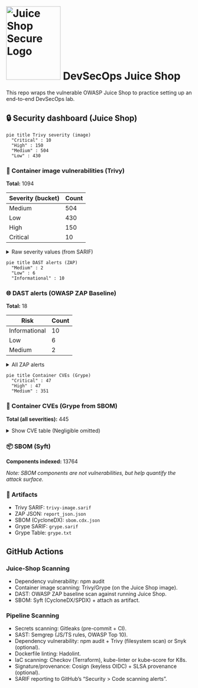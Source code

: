# <img src="https://github.com/user-attachments/assets/b75407cd-dd7f-4dbb-8e42-41d194d62997" alt="Juice Shop Secure Logo" width="147" height="198" /> DevSecOps Juice Shop

This repo wraps the vulnerable OWASP Juice Shop to practice setting up an end-to-end DevSecOps lab.

<!-- security-dashboard:start -->

## 🔒 Security dashboard (Juice Shop)

```mermaid
pie title Trivy severity (image)
  "Critical" : 10
  "High" : 150
  "Medium" : 504
  "Low" : 430
```

### 🐳 Container image vulnerabilities (Trivy)
**Total:** 1094

| Severity (bucket) | Count |
|---|---|
| Medium | 504 |
| Low | 430 |
| High | 150 |
| Critical | 10 |

<details><summary>Raw severity values (from SARIF)</summary>


| Severity (raw) | Count |
|---|---|
| 5.5 | 460 |
| 2.0 | 426 |
| 8.0 | 81 |
| 7.8 | 43 |
| 4.7 | 13 |
| 6.5 | 9 |
| 7.5 | 9 |
| 5.3 | 6 |
| 7.1 | 5 |
| 9.8 | 4 |
| 4.1 | 3 |
| 7.0 | 3 |
| 7.3 | 3 |
| 8.1 | 3 |
| 9.1 | 3 |
| 9.5 | 3 |
| 3.3 | 2 |
| 4.4 | 2 |
| 4.6 | 2 |
| 5.0 | 2 |
| 6.4 | 2 |
| 6.7 | 2 |
| 0.0 | 1 |
| 1.9 | 1 |
| 4.8 | 1 |
| 6.1 | 1 |
| 6.3 | 1 |
| 7.2 | 1 |
| 7.4 | 1 |
| 7.7 | 1 |


</details>

```mermaid
pie title DAST alerts (ZAP)
  "Medium" : 2
  "Low" : 6
  "Informational" : 10
```

### 🌐 DAST alerts (OWASP ZAP Baseline)
**Total:** 18

| Risk | Count |
|---|---|
| Informational | 10 |
| Low | 6 |
| Medium | 2 |

<details><summary>All ZAP alerts</summary>


- **Content Security Policy (CSP) Header Not Set** — _Medium_ (examples: 11) — e.g. `http://localhost:3000`
- **Cross-Domain Misconfiguration** — _Medium_ (examples: 11) — e.g. `http://localhost:3000`
- **Cross-Domain JavaScript Source File Inclusion** — _Low_ (examples: 10) — e.g. `http://localhost:3000`
- **Dangerous JS Functions** — _Low_ (examples: 2) — e.g. `http://localhost:3000/main.js`
- **Deprecated Feature Policy Header Set** — _Low_ (examples: 11) — e.g. `http://localhost:3000`
- **Full Path Disclosure** — _Low_ (examples: 6) — e.g. `http://localhost:3000/ftp/coupons_2013.md.bak`
- **Insufficient Site Isolation Against Spectre Vulnerability** — _Low_ (examples: 12) — e.g. `http://localhost:3000`
- **Timestamp Disclosure - Unix** — _Low_ (examples: 16) — e.g. `http://localhost:3000`
- **Base64 Disclosure** — _Informational_ (examples: 5) — e.g. `http://localhost:3000/ftp`
- **Information Disclosure - Suspicious Comments** — _Informational_ (examples: 2) — e.g. `http://localhost:3000/main.js`
- **Modern Web Application** — _Informational_ (examples: 11) — e.g. `http://localhost:3000`
- **Non-Storable Content** — _Informational_ (examples: 1) — e.g. `http://localhost:3000/ftp/encrypt.pyc`
- **Sec-Fetch-Dest Header is Missing** — _Informational_ (examples: 3) — e.g. `http://localhost:3000`
- **Sec-Fetch-Mode Header is Missing** — _Informational_ (examples: 3) — e.g. `http://localhost:3000`
- **Sec-Fetch-Site Header is Missing** — _Informational_ (examples: 3) — e.g. `http://localhost:3000`
- **Sec-Fetch-User Header is Missing** — _Informational_ (examples: 3) — e.g. `http://localhost:3000`
- **Storable and Cacheable Content** — _Informational_ (examples: 2) — e.g. `http://localhost:3000/ftp`
- **Storable but Non-Cacheable Content** — _Informational_ (examples: 9) — e.g. `http://localhost:3000`


</details>

```mermaid
pie title Container CVEs (Grype)
  "Critical" : 47
  "High" : 47
  "Medium" : 351
```

### 🧰 Container CVEs (Grype from SBOM)
**Total (all severities):** 445

<details><summary>Show CVE table (Negligible omitted)</summary>


| Vulnerability | Package | Version | Severity | Fix | Location |
|---|---|---|---|---|---|
| `CVE-2023-2953-libldap-2.5-0` | `-` | `-` | Critical | `-` | `//usr/share/doc/libldap-2.5-0/copyright` |
| `CVE-2025-46835-git` | `-` | `-` | Critical | `-` | `//usr/share/doc/git/copyright` |
| `CVE-2025-46835-git-man` | `-` | `-` | Critical | `-` | `//usr/share/doc/git-man/copyright` |
| `CVE-2025-48384-git` | `-` | `-` | Critical | `-` | `//usr/share/doc/git/copyright` |
| `CVE-2025-48384-git-man` | `-` | `-` | Critical | `-` | `//usr/share/doc/git-man/copyright` |
| `CVE-2025-48385-git` | `-` | `-` | Critical | `-` | `//usr/share/doc/git/copyright` |
| `CVE-2025-48385-git-man` | `-` | `-` | Critical | `-` | `//usr/share/doc/git-man/copyright` |
| `CVE-2025-59375-libexpat1` | `-` | `-` | Critical | `-` | `//usr/share/doc/libexpat1/copyright` |
| `CVE-2025-6020-libpam-modules` | `-` | `-` | Critical | `-` | `//usr/share/doc/libpam-modules/copyright` |
| `CVE-2025-6020-libpam-modules-bin` | `-` | `-` | Critical | `-` | `//usr/share/doc/libpam-modules-bin/copyright` |
| `CVE-2025-6020-libpam-runtime` | `-` | `-` | Critical | `-` | `//usr/share/doc/libpam-runtime/copyright` |
| `CVE-2025-6020-libpam0g` | `-` | `-` | Critical | `-` | `//usr/share/doc/libpam0g/copyright` |
| `CVE-2025-6297-dpkg` | `-` | `-` | Critical | `-` | `//usr/share/doc/dpkg/copyright` |
| `CVE-2025-7458-libsqlite3-0` | `-` | `-` | Critical | `-` | `//usr/share/doc/libsqlite3-0/copyright` |
| `CVE-2025-8194-libpython3.11-minimal` | `-` | `-` | Critical | `-` | `//usr/share/doc/libpython3.11-minimal/copyright` |
| `CVE-2025-8194-libpython3.11-stdlib` | `-` | `-` | Critical | `-` | `//usr/share/doc/libpython3.11-minimal/copyright` |
| `CVE-2025-8194-python3.11` | `-` | `-` | Critical | `-` | `//usr/share/doc/python3.11/copyright` |
| `CVE-2025-8194-python3.11-minimal` | `-` | `-` | Critical | `-` | `//usr/share/doc/python3.11-minimal/copyright` |
| `CVE-2025-9086-libcurl3-gnutls` | `-` | `-` | Critical | `-` | `//usr/share/doc/libcurl3-gnutls/copyright` |
| `GHSA-2p57-rm9w-gvfp-ip` | `-` | `-` | Critical | `-` | `//app/node_modules/ip/package.json` |
| `GHSA-35jh-r3h4-6jhm-lodash` | `-` | `-` | Critical | `-` | `//app/node_modules/sanitize-html/node_modules/lodash/package.json` |
| `GHSA-3h5v-q93c-6h6q-ws` | `-` | `-` | Critical | `-` | `//app/frontend/node_modules/engine.io-client/node_modules/ws/package.json` |
| `GHSA-3h5v-q93c-6h6q-ws` | `-` | `-` | Critical | `-` | `//app/node_modules/engine.io/node_modules/ws/package.json` |
| `GHSA-446m-mv8f-q348-moment` | `-` | `-` | Critical | `-` | `//app/node_modules/express-jwt/node_modules/moment/package.json` |
| `GHSA-44fp-w29j-9vj5-multer` | `-` | `-` | Critical | `-` | `//app/node_modules/multer/package.json` |
| `GHSA-4pg4-qvpc-4q3h-multer` | `-` | `-` | Critical | `-` | `//app/node_modules/multer/package.json` |
| `GHSA-4xc9-xhrj-v574-lodash` | `-` | `-` | Critical | `-` | `//app/node_modules/sanitize-html/node_modules/lodash/package.json` |
| `GHSA-5mrr-rgp6-x4gr-marsdb` | `-` | `-` | Critical | `-` | `//app/node_modules/marsdb/package.json` |
| `GHSA-6g6m-m6h5-w9gf-express-jwt` | `-` | `-` | Critical | `-` | `//app/node_modules/express-jwt/package.json` |
| `GHSA-78wr-2p64-hpwj-commons-io` | `-` | `-` | Critical | `-` | `//app/frontend/node_modules/font-mfizz/blaze.jar` |
| `GHSA-8cf7-32gw-wr33-jsonwebtoken` | `-` | `-` | Critical | `-` | `//app/node_modules/express-jwt/node_modules/jsonwebtoken/package.json` |
| `GHSA-8cf7-32gw-wr33-jsonwebtoken` | `-` | `-` | Critical | `-` | `//app/node_modules/jsonwebtoken/package.json` |
| `GHSA-8hfj-j24r-96c4-moment` | `-` | `-` | Critical | `-` | `//app/node_modules/express-jwt/node_modules/moment/package.json` |
| `GHSA-c7hr-j4mj-j2w6-jsonwebtoken` | `-` | `-` | Critical | `-` | `//app/node_modules/express-jwt/node_modules/jsonwebtoken/package.json` |
| `GHSA-c7hr-j4mj-j2w6-jsonwebtoken` | `-` | `-` | Critical | `-` | `//app/node_modules/jsonwebtoken/package.json` |
| `GHSA-cchq-frgv-rjh5-vm2` | `-` | `-` | Critical | `-` | `//app/node_modules/vm2/package.json` |
| `GHSA-cgfm-xwp7-2cvr-sanitize-html` | `-` | `-` | Critical | `-` | `//app/node_modules/sanitize-html/package.json` |
| `GHSA-fjgf-rc76-4x9p-multer` | `-` | `-` | Critical | `-` | `//app/node_modules/multer/package.json` |
| `GHSA-g5hg-p3ph-g8qg-multer` | `-` | `-` | Critical | `-` | `//app/node_modules/multer/package.json` |
| `GHSA-g644-9gfx-q4q4-vm2` | `-` | `-` | Critical | `-` | `//app/node_modules/vm2/package.json` |
| `GHSA-gjcw-v447-2w7q-jws` | `-` | `-` | Critical | `-` | `//app/node_modules/jws/package.json` |
| `GHSA-grv7-fg5c-xmjg-braces` | `-` | `-` | Critical | `-` | `//app/node_modules/braces/package.json` |
| `GHSA-jf85-cpcp-j695-lodash` | `-` | `-` | Critical | `-` | `//app/node_modules/sanitize-html/node_modules/lodash/package.json` |
| `GHSA-p6mc-m468-83gw-lodash.set` | `-` | `-` | Critical | `-` | `//app/node_modules/lodash.set/package.json` |
| `GHSA-rc47-6667-2j5j-http-cache-semantics` | `-` | `-` | Critical | `-` | `//app/node_modules/http-cache-semantics/package.json` |
| `GHSA-whpj-8f3w-67p5-vm2` | `-` | `-` | Critical | `-` | `//app/node_modules/vm2/package.json` |
| `GHSA-xwcq-pm8m-c4vf-crypto-js` | `-` | `-` | Critical | `-` | `//app/node_modules/crypto-js/package.json` |
| `CVE-2023-50495-libncursesw6` | `-` | `-` | High | `-` | `//usr/share/doc/libtinfo6/copyright` |
| `CVE-2023-50495-libtinfo6` | `-` | `-` | High | `-` | `//usr/share/doc/libtinfo6/copyright` |
| `CVE-2023-50495-ncurses-base` | `-` | `-` | High | `-` | `//usr/share/doc/ncurses-base/copyright` |
| `CVE-2023-50495-ncurses-bin` | `-` | `-` | High | `-` | `//usr/share/doc/ncurses-bin/copyright` |
| `CVE-2024-10041-libpam-modules` | `-` | `-` | High | `-` | `//usr/share/doc/libpam-modules/copyright` |
| `CVE-2024-10041-libpam-modules-bin` | `-` | `-` | High | `-` | `//usr/share/doc/libpam-modules-bin/copyright` |
| `CVE-2024-10041-libpam-runtime` | `-` | `-` | High | `-` | `//usr/share/doc/libpam-runtime/copyright` |
| `CVE-2024-10041-libpam0g` | `-` | `-` | High | `-` | `//usr/share/doc/libpam0g/copyright` |
| `CVE-2024-22365-libpam-modules` | `-` | `-` | High | `-` | `//usr/share/doc/libpam-modules/copyright` |
| `CVE-2024-22365-libpam-modules-bin` | `-` | `-` | High | `-` | `//usr/share/doc/libpam-modules-bin/copyright` |
| `CVE-2024-22365-libpam-runtime` | `-` | `-` | High | `-` | `//usr/share/doc/libpam-runtime/copyright` |
| `CVE-2024-22365-libpam0g` | `-` | `-` | High | `-` | `//usr/share/doc/libpam0g/copyright` |
| `CVE-2025-10148-libcurl3-gnutls` | `-` | `-` | High | `-` | `//usr/share/doc/libcurl3-gnutls/copyright` |
| `CVE-2025-29088-libsqlite3-0` | `-` | `-` | High | `-` | `//usr/share/doc/libsqlite3-0/copyright` |
| `CVE-2025-6069-libpython3.11-minimal` | `-` | `-` | High | `-` | `//usr/share/doc/libpython3.11-minimal/copyright` |
| `CVE-2025-6069-libpython3.11-stdlib` | `-` | `-` | High | `-` | `//usr/share/doc/libpython3.11-minimal/copyright` |
| `CVE-2025-6069-python3.11` | `-` | `-` | High | `-` | `//usr/share/doc/python3.11/copyright` |
| `CVE-2025-6069-python3.11-minimal` | `-` | `-` | High | `-` | `//usr/share/doc/python3.11-minimal/copyright` |
| `CVE-2025-7709-libsqlite3-0` | `-` | `-` | High | `-` | `//usr/share/doc/libsqlite3-0/copyright` |
| `CVE-2025-9714-libxml2` | `-` | `-` | High | `-` | `//usr/share/doc/libxml2/copyright` |
| `CVE-2025-9714-libxml2-dev` | `-` | `-` | High | `-` | `//usr/share/doc/libxml2-dev/copyright` |
| `GHSA-25hc-qcg6-38wj-socket.io` | `-` | `-` | High | `-` | `//app/node_modules/socket.io/package.json` |
| `GHSA-29mw-wpgm-hmr9-lodash` | `-` | `-` | High | `-` | `//app/node_modules/sanitize-html/node_modules/lodash/package.json` |
| `GHSA-3j7m-hmh3-9jmp-sanitize-html` | `-` | `-` | High | `-` | `//app/node_modules/sanitize-html/package.json` |
| `GHSA-6fx8-h7jm-663j-parseuri` | `-` | `-` | High | `-` | `//app/frontend/node_modules/parseuri/package.json` |
| `GHSA-87vv-r9j6-g5qv-moment` | `-` | `-` | High | `-` | `//app/node_modules/express-jwt/node_modules/moment/package.json` |
| `GHSA-8g4m-cjm2-96wq-notevil` | `-` | `-` | High | `-` | `//app/node_modules/notevil/package.json` |
| `GHSA-952p-6rrq-rcjv-micromatch` | `-` | `-` | High | `-` | `//app/node_modules/micromatch/package.json` |
| `GHSA-cqmj-92xf-r6r9-socket.io-parser` | `-` | `-` | High | `-` | `//app/node_modules/socket.io-parser/package.json` |
| `GHSA-cqmj-92xf-r6r9-socket.io-parser` | `-` | `-` | High | `-` | `//app/frontend/node_modules/socket.io-client/node_modules/socket.io-parser/package.json` |
| `GHSA-f5x3-32g6-xq36-tar` | `-` | `-` | High | `-` | `//app/node_modules/node-pre-gyp/node_modules/tar/package.json` |
| `GHSA-fvqr-27wr-82fm-lodash` | `-` | `-` | High | `-` | `//app/node_modules/sanitize-html/node_modules/lodash/package.json` |
| `GHSA-gwrp-pvrq-jmwv-commons-io` | `-` | `-` | High | `-` | `//app/frontend/node_modules/font-mfizz/blaze.jar` |
| `GHSA-hjrf-2m68-5959-jsonwebtoken` | `-` | `-` | High | `-` | `//app/node_modules/express-jwt/node_modules/jsonwebtoken/package.json` |
| `GHSA-hjrf-2m68-5959-jsonwebtoken` | `-` | `-` | High | `-` | `//app/node_modules/jsonwebtoken/package.json` |
| `GHSA-mjxr-4v3x-q3m4-sanitize-html` | `-` | `-` | High | `-` | `//app/node_modules/sanitize-html/package.json` |
| `GHSA-p5gc-c584-jj6v-vm2` | `-` | `-` | High | `-` | `//app/node_modules/vm2/package.json` |
| `GHSA-pfrx-2q88-qq97-got` | `-` | `-` | High | `-` | `//app/node_modules/got/package.json` |
| `GHSA-qhxp-v273-g94h-sanitize-html` | `-` | `-` | High | `-` | `//app/node_modules/sanitize-html/package.json` |
| `GHSA-qwph-4952-7xr6-jsonwebtoken` | `-` | `-` | High | `-` | `//app/node_modules/express-jwt/node_modules/jsonwebtoken/package.json` |
| `GHSA-qwph-4952-7xr6-jsonwebtoken` | `-` | `-` | High | `-` | `//app/node_modules/jsonwebtoken/package.json` |
| `GHSA-r7qp-cfhv-p84w-engine.io` | `-` | `-` | High | `-` | `//app/node_modules/engine.io/package.json` |
| `GHSA-rjqq-98f6-6j3r-sanitize-html` | `-` | `-` | High | `-` | `//app/node_modules/sanitize-html/package.json` |
| `GHSA-rm97-x556-q36h-sanitize-html` | `-` | `-` | High | `-` | `//app/node_modules/sanitize-html/package.json` |
| `GHSA-rvg8-pwq2-xj7q-base64url` | `-` | `-` | High | `-` | `//app/node_modules/base64url/package.json` |
| `GHSA-x5rq-j2xg-h7qm-lodash` | `-` | `-` | High | `-` | `//app/node_modules/sanitize-html/node_modules/lodash/package.json` |
| `GHSA-xc6g-ggrc-qq4r-sanitize-html` | `-` | `-` | High | `-` | `//app/node_modules/sanitize-html/package.json` |
| `CVE-2005-2541-tar` | `-` | `-` | Medium | `-` | `//usr/share/doc/tar/copyright` |
| `CVE-2007-5686-login` | `-` | `-` | Medium | `-` | `//usr/share/doc/login/copyright` |
| `CVE-2007-5686-passwd` | `-` | `-` | Medium | `-` | `//usr/share/doc/passwd/copyright` |
| `CVE-2010-4756-libc-bin` | `-` | `-` | Medium | `-` | `//usr/share/doc/libc-bin/copyright` |
| `CVE-2010-4756-libc-dev-bin` | `-` | `-` | Medium | `-` | `//usr/share/doc/libc-dev-bin/copyright` |
| `CVE-2010-4756-libc6` | `-` | `-` | Medium | `-` | `//usr/share/doc/libc6/copyright` |
| `CVE-2010-4756-libc6-dev` | `-` | `-` | Medium | `-` | `//usr/share/doc/libc6-dev/copyright` |
| `CVE-2011-3374-apt` | `-` | `-` | Medium | `-` | `//usr/share/doc/apt/copyright` |
| `CVE-2011-3374-libapt-pkg6.0` | `-` | `-` | Medium | `-` | `//usr/share/doc/libapt-pkg6.0/copyright` |
| `CVE-2011-3389-libgnutls30` | `-` | `-` | Medium | `-` | `//usr/share/doc/libgnutls30/copyright` |
| `CVE-2011-4116-libperl5.36` | `-` | `-` | Medium | `-` | `//usr/share/doc/libperl5.36/copyright` |
| `CVE-2011-4116-perl` | `-` | `-` | Medium | `-` | `//usr/share/doc/perl/copyright` |
| `CVE-2011-4116-perl-base` | `-` | `-` | Medium | `-` | `//usr/share/doc/perl-base/copyright` |
| `CVE-2011-4116-perl-modules-5.36` | `-` | `-` | Medium | `-` | `//usr/share/doc/perl-modules-5.36/copyright` |
| `CVE-2013-4392-libsystemd0` | `-` | `-` | Medium | `-` | `//usr/share/doc/libsystemd0/copyright` |
| `CVE-2013-4392-libudev1` | `-` | `-` | Medium | `-` | `//usr/share/doc/libudev1/copyright` |
| `CVE-2015-3276-libldap-2.5-0` | `-` | `-` | Medium | `-` | `//usr/share/doc/libldap-2.5-0/copyright` |
| `CVE-2016-2781-coreutils` | `-` | `-` | Medium | `-` | `//usr/share/doc/coreutils/copyright` |
| `CVE-2017-13716-binutils` | `-` | `-` | Medium | `-` | `//usr/share/doc/binutils/copyright` |
| `CVE-2017-13716-binutils-common` | `-` | `-` | Medium | `-` | `//usr/share/doc/binutils-common/copyright` |
| `CVE-2017-13716-binutils-x86-64-linux-gnu` | `-` | `-` | Medium | `-` | `//usr/share/doc/binutils-common/copyright` |
| `CVE-2017-13716-libbinutils` | `-` | `-` | Medium | `-` | `//usr/share/doc/binutils-common/copyright` |
| `CVE-2017-13716-libctf-nobfd0` | `-` | `-` | Medium | `-` | `//usr/share/doc/libctf-nobfd0/copyright` |
| `CVE-2017-13716-libctf0` | `-` | `-` | Medium | `-` | `//usr/share/doc/binutils-common/copyright` |
| `CVE-2017-13716-libgprofng0` | `-` | `-` | Medium | `-` | `//usr/share/doc/binutils-common/copyright` |
| `CVE-2017-14159-libldap-2.5-0` | `-` | `-` | Medium | `-` | `//usr/share/doc/libldap-2.5-0/copyright` |
| `CVE-2017-17740-libldap-2.5-0` | `-` | `-` | Medium | `-` | `//usr/share/doc/libldap-2.5-0/copyright` |
| `CVE-2017-18018-coreutils` | `-` | `-` | Medium | `-` | `//usr/share/doc/coreutils/copyright` |
| `CVE-2018-1000021-git` | `-` | `-` | Medium | `-` | `//usr/share/doc/git/copyright` |
| `CVE-2018-1000021-git-man` | `-` | `-` | Medium | `-` | `//usr/share/doc/git-man/copyright` |
| `CVE-2018-20673-binutils` | `-` | `-` | Medium | `-` | `//usr/share/doc/binutils/copyright` |
| `CVE-2018-20673-binutils-common` | `-` | `-` | Medium | `-` | `//usr/share/doc/binutils-common/copyright` |
| `CVE-2018-20673-binutils-x86-64-linux-gnu` | `-` | `-` | Medium | `-` | `//usr/share/doc/binutils-common/copyright` |
| `CVE-2018-20673-libbinutils` | `-` | `-` | Medium | `-` | `//usr/share/doc/binutils-common/copyright` |
| `CVE-2018-20673-libctf-nobfd0` | `-` | `-` | Medium | `-` | `//usr/share/doc/libctf-nobfd0/copyright` |
| `CVE-2018-20673-libctf0` | `-` | `-` | Medium | `-` | `//usr/share/doc/binutils-common/copyright` |
| `CVE-2018-20673-libgprofng0` | `-` | `-` | Medium | `-` | `//usr/share/doc/binutils-common/copyright` |
| `CVE-2018-20712-binutils` | `-` | `-` | Medium | `-` | `//usr/share/doc/binutils/copyright` |
| `CVE-2018-20712-binutils-common` | `-` | `-` | Medium | `-` | `//usr/share/doc/binutils-common/copyright` |
| `CVE-2018-20712-binutils-x86-64-linux-gnu` | `-` | `-` | Medium | `-` | `//usr/share/doc/binutils-common/copyright` |
| `CVE-2018-20712-libbinutils` | `-` | `-` | Medium | `-` | `//usr/share/doc/binutils-common/copyright` |
| `CVE-2018-20712-libctf-nobfd0` | `-` | `-` | Medium | `-` | `//usr/share/doc/libctf-nobfd0/copyright` |
| `CVE-2018-20712-libctf0` | `-` | `-` | Medium | `-` | `//usr/share/doc/binutils-common/copyright` |
| `CVE-2018-20712-libgprofng0` | `-` | `-` | Medium | `-` | `//usr/share/doc/binutils-common/copyright` |
| `CVE-2018-20796-libc-bin` | `-` | `-` | Medium | `-` | `//usr/share/doc/libc-bin/copyright` |
| `CVE-2018-20796-libc-dev-bin` | `-` | `-` | Medium | `-` | `//usr/share/doc/libc-dev-bin/copyright` |
| `CVE-2018-20796-libc6` | `-` | `-` | Medium | `-` | `//usr/share/doc/libc6/copyright` |
| `CVE-2018-20796-libc6-dev` | `-` | `-` | Medium | `-` | `//usr/share/doc/libc6-dev/copyright` |
| `CVE-2018-5709-libgssapi-krb5-2` | `-` | `-` | Medium | `-` | `//usr/share/doc/libgssapi-krb5-2/copyright` |
| `CVE-2018-5709-libk5crypto3` | `-` | `-` | Medium | `-` | `//usr/share/doc/libk5crypto3/copyright` |
| `CVE-2018-5709-libkrb5-3` | `-` | `-` | Medium | `-` | `//usr/share/doc/libkrb5-3/copyright` |
| `CVE-2018-5709-libkrb5support0` | `-` | `-` | Medium | `-` | `//usr/share/doc/libkrb5support0/copyright` |
| `CVE-2018-6829-libgcrypt20` | `-` | `-` | Medium | `-` | `//usr/share/doc/libgcrypt20/copyright` |
| `CVE-2018-9996-binutils` | `-` | `-` | Medium | `-` | `//usr/share/doc/binutils/copyright` |
| `CVE-2018-9996-binutils-common` | `-` | `-` | Medium | `-` | `//usr/share/doc/binutils-common/copyright` |
| `CVE-2018-9996-binutils-x86-64-linux-gnu` | `-` | `-` | Medium | `-` | `//usr/share/doc/binutils-common/copyright` |
| `CVE-2018-9996-libbinutils` | `-` | `-` | Medium | `-` | `//usr/share/doc/binutils-common/copyright` |
| `CVE-2018-9996-libctf-nobfd0` | `-` | `-` | Medium | `-` | `//usr/share/doc/libctf-nobfd0/copyright` |
| `CVE-2018-9996-libctf0` | `-` | `-` | Medium | `-` | `//usr/share/doc/binutils-common/copyright` |
| `CVE-2018-9996-libgprofng0` | `-` | `-` | Medium | `-` | `//usr/share/doc/binutils-common/copyright` |
| `CVE-2019-1010022-libc-bin` | `-` | `-` | Medium | `-` | `//usr/share/doc/libc-bin/copyright` |
| `CVE-2019-1010022-libc-dev-bin` | `-` | `-` | Medium | `-` | `//usr/share/doc/libc-dev-bin/copyright` |
| `CVE-2019-1010022-libc6` | `-` | `-` | Medium | `-` | `//usr/share/doc/libc6/copyright` |
| `CVE-2019-1010022-libc6-dev` | `-` | `-` | Medium | `-` | `//usr/share/doc/libc6-dev/copyright` |
| `CVE-2019-1010023-libc-bin` | `-` | `-` | Medium | `-` | `//usr/share/doc/libc-bin/copyright` |
| `CVE-2019-1010023-libc-dev-bin` | `-` | `-` | Medium | `-` | `//usr/share/doc/libc-dev-bin/copyright` |
| `CVE-2019-1010023-libc6` | `-` | `-` | Medium | `-` | `//usr/share/doc/libc6/copyright` |
| `CVE-2019-1010023-libc6-dev` | `-` | `-` | Medium | `-` | `//usr/share/doc/libc6-dev/copyright` |
| `CVE-2019-1010024-libc-bin` | `-` | `-` | Medium | `-` | `//usr/share/doc/libc-bin/copyright` |
| `CVE-2019-1010024-libc-dev-bin` | `-` | `-` | Medium | `-` | `//usr/share/doc/libc-dev-bin/copyright` |
| `CVE-2019-1010024-libc6` | `-` | `-` | Medium | `-` | `//usr/share/doc/libc6/copyright` |
| `CVE-2019-1010024-libc6-dev` | `-` | `-` | Medium | `-` | `//usr/share/doc/libc6-dev/copyright` |
| `CVE-2019-1010025-libc-bin` | `-` | `-` | Medium | `-` | `//usr/share/doc/libc-bin/copyright` |
| `CVE-2019-1010025-libc-dev-bin` | `-` | `-` | Medium | `-` | `//usr/share/doc/libc-dev-bin/copyright` |
| `CVE-2019-1010025-libc6` | `-` | `-` | Medium | `-` | `//usr/share/doc/libc6/copyright` |
| `CVE-2019-1010025-libc6-dev` | `-` | `-` | Medium | `-` | `//usr/share/doc/libc6-dev/copyright` |
| `CVE-2019-9192-libc-bin` | `-` | `-` | Medium | `-` | `//usr/share/doc/libc-bin/copyright` |
| `CVE-2019-9192-libc-dev-bin` | `-` | `-` | Medium | `-` | `//usr/share/doc/libc-dev-bin/copyright` |
| `CVE-2019-9192-libc6` | `-` | `-` | Medium | `-` | `//usr/share/doc/libc6/copyright` |
| `CVE-2019-9192-libc6-dev` | `-` | `-` | Medium | `-` | `//usr/share/doc/libc6-dev/copyright` |
| `CVE-2020-15719-libldap-2.5-0` | `-` | `-` | Medium | `-` | `//usr/share/doc/libldap-2.5-0/copyright` |
| `CVE-2020-36325-libjansson4` | `-` | `-` | Medium | `-` | `//usr/share/doc/libjansson4/copyright` |
| `CVE-2021-32256-binutils` | `-` | `-` | Medium | `-` | `//usr/share/doc/binutils/copyright` |
| `CVE-2021-32256-binutils-common` | `-` | `-` | Medium | `-` | `//usr/share/doc/binutils-common/copyright` |
| `CVE-2021-32256-binutils-x86-64-linux-gnu` | `-` | `-` | Medium | `-` | `//usr/share/doc/binutils-common/copyright` |
| `CVE-2021-32256-libbinutils` | `-` | `-` | Medium | `-` | `//usr/share/doc/binutils-common/copyright` |
| `CVE-2021-32256-libctf-nobfd0` | `-` | `-` | Medium | `-` | `//usr/share/doc/libctf-nobfd0/copyright` |
| `CVE-2021-32256-libctf0` | `-` | `-` | Medium | `-` | `//usr/share/doc/binutils-common/copyright` |
| `CVE-2021-32256-libgprofng0` | `-` | `-` | Medium | `-` | `//usr/share/doc/binutils-common/copyright` |
| `CVE-2021-45346-libsqlite3-0` | `-` | `-` | Medium | `-` | `//usr/share/doc/libsqlite3-0/copyright` |
| `CVE-2022-0563-bsdutils` | `-` | `-` | Medium | `-` | `//usr/share/doc/bsdutils/copyright` |
| `CVE-2022-0563-libblkid1` | `-` | `-` | Medium | `-` | `//usr/share/doc/libblkid1/copyright` |
| `CVE-2022-0563-libmount1` | `-` | `-` | Medium | `-` | `//usr/share/doc/libmount1/copyright` |
| `CVE-2022-0563-libsmartcols1` | `-` | `-` | Medium | `-` | `//usr/share/doc/libsmartcols1/copyright` |
| `CVE-2022-0563-libuuid1` | `-` | `-` | Medium | `-` | `//usr/share/doc/libuuid1/copyright` |
| `CVE-2022-0563-mount` | `-` | `-` | Medium | `-` | `//usr/share/doc/mount/copyright` |
| `CVE-2022-0563-util-linux` | `-` | `-` | Medium | `-` | `//usr/share/doc/util-linux/copyright` |
| `CVE-2022-0563-util-linux-extra` | `-` | `-` | Medium | `-` | `//usr/share/doc/util-linux-extra/copyright` |
| `CVE-2022-24975-git` | `-` | `-` | Medium | `-` | `//usr/share/doc/git/copyright` |
| `CVE-2022-24975-git-man` | `-` | `-` | Medium | `-` | `//usr/share/doc/git-man/copyright` |
| `CVE-2022-27943-cpp-12` | `-` | `-` | Medium | `-` | `//usr/share/doc/gcc-12-base/copyright` |
| `CVE-2022-27943-g++-12` | `-` | `-` | Medium | `-` | `//usr/share/doc/gcc-12-base/copyright` |
| `CVE-2022-27943-gcc-12` | `-` | `-` | Medium | `-` | `//usr/share/doc/gcc-12-base/copyright` |
| `CVE-2022-27943-gcc-12-base` | `-` | `-` | Medium | `-` | `//usr/share/doc/gcc-12-base/copyright` |
| `CVE-2022-27943-libasan8` | `-` | `-` | Medium | `-` | `//usr/share/doc/gcc-12-base/copyright` |
| `CVE-2022-27943-libatomic1` | `-` | `-` | Medium | `-` | `//usr/share/doc/gcc-12-base/copyright` |
| `CVE-2022-27943-libcc1-0` | `-` | `-` | Medium | `-` | `//usr/share/doc/gcc-12-base/copyright` |
| `CVE-2022-27943-libgcc-12-dev` | `-` | `-` | Medium | `-` | `//usr/share/doc/gcc-12-base/copyright` |
| `CVE-2022-27943-libgcc-s1` | `-` | `-` | Medium | `-` | `//usr/share/doc/gcc-12-base/copyright` |
| `CVE-2022-27943-libgomp1` | `-` | `-` | Medium | `-` | `//usr/share/doc/gcc-12-base/copyright` |
| `CVE-2022-27943-libitm1` | `-` | `-` | Medium | `-` | `//usr/share/doc/gcc-12-base/copyright` |
| `CVE-2022-27943-liblsan0` | `-` | `-` | Medium | `-` | `//usr/share/doc/gcc-12-base/copyright` |
| `CVE-2022-27943-libquadmath0` | `-` | `-` | Medium | `-` | `//usr/share/doc/gcc-12-base/copyright` |
| `CVE-2022-27943-libstdc++-12-dev` | `-` | `-` | Medium | `-` | `//usr/share/doc/gcc-12-base/copyright` |
| `CVE-2022-27943-libstdc++6` | `-` | `-` | Medium | `-` | `//usr/share/doc/gcc-12-base/copyright` |
| `CVE-2022-27943-libtsan2` | `-` | `-` | Medium | `-` | `//usr/share/doc/gcc-12-base/copyright` |
| `CVE-2022-27943-libubsan1` | `-` | `-` | Medium | `-` | `//usr/share/doc/gcc-12-base/copyright` |
| `CVE-2022-3219-gpgv` | `-` | `-` | Medium | `-` | `//usr/share/doc/gpgv/copyright` |
| `CVE-2023-1972-binutils` | `-` | `-` | Medium | `-` | `//usr/share/doc/binutils/copyright` |
| `CVE-2023-1972-binutils-common` | `-` | `-` | Medium | `-` | `//usr/share/doc/binutils-common/copyright` |
| `CVE-2023-1972-binutils-x86-64-linux-gnu` | `-` | `-` | Medium | `-` | `//usr/share/doc/binutils-common/copyright` |
| `CVE-2023-1972-libbinutils` | `-` | `-` | Medium | `-` | `//usr/share/doc/binutils-common/copyright` |
| `CVE-2023-1972-libctf-nobfd0` | `-` | `-` | Medium | `-` | `//usr/share/doc/libctf-nobfd0/copyright` |
| `CVE-2023-1972-libctf0` | `-` | `-` | Medium | `-` | `//usr/share/doc/binutils-common/copyright` |
| `CVE-2023-1972-libgprofng0` | `-` | `-` | Medium | `-` | `//usr/share/doc/binutils-common/copyright` |
| `CVE-2023-31437-libsystemd0` | `-` | `-` | Medium | `-` | `//usr/share/doc/libsystemd0/copyright` |
| `CVE-2023-31437-libudev1` | `-` | `-` | Medium | `-` | `//usr/share/doc/libudev1/copyright` |
| `CVE-2023-31438-libsystemd0` | `-` | `-` | Medium | `-` | `//usr/share/doc/libsystemd0/copyright` |
| `CVE-2023-31438-libudev1` | `-` | `-` | Medium | `-` | `//usr/share/doc/libudev1/copyright` |
| `CVE-2023-31439-libsystemd0` | `-` | `-` | Medium | `-` | `//usr/share/doc/libsystemd0/copyright` |
| `CVE-2023-31439-libudev1` | `-` | `-` | Medium | `-` | `//usr/share/doc/libudev1/copyright` |
| `CVE-2023-31486-libperl5.36` | `-` | `-` | Medium | `-` | `//usr/share/doc/libperl5.36/copyright` |
| `CVE-2023-31486-perl` | `-` | `-` | Medium | `-` | `//usr/share/doc/perl/copyright` |
| `CVE-2023-31486-perl-base` | `-` | `-` | Medium | `-` | `//usr/share/doc/perl-base/copyright` |
| `CVE-2023-31486-perl-modules-5.36` | `-` | `-` | Medium | `-` | `//usr/share/doc/perl-modules-5.36/copyright` |
| `CVE-2023-52426-libexpat1` | `-` | `-` | Medium | `-` | `//usr/share/doc/libexpat1/copyright` |
| `CVE-2024-2236-libgcrypt20` | `-` | `-` | Medium | `-` | `//usr/share/doc/libgcrypt20/copyright` |
| `CVE-2024-2379-libcurl3-gnutls` | `-` | `-` | Medium | `-` | `//usr/share/doc/libcurl3-gnutls/copyright` |
| `CVE-2024-26458-libgssapi-krb5-2` | `-` | `-` | Medium | `-` | `//usr/share/doc/libgssapi-krb5-2/copyright` |
| `CVE-2024-26458-libk5crypto3` | `-` | `-` | Medium | `-` | `//usr/share/doc/libk5crypto3/copyright` |
| `CVE-2024-26458-libkrb5-3` | `-` | `-` | Medium | `-` | `//usr/share/doc/libkrb5-3/copyright` |
| `CVE-2024-26458-libkrb5support0` | `-` | `-` | Medium | `-` | `//usr/share/doc/libkrb5support0/copyright` |
| `CVE-2024-26461-libgssapi-krb5-2` | `-` | `-` | Medium | `-` | `//usr/share/doc/libgssapi-krb5-2/copyright` |
| `CVE-2024-26461-libk5crypto3` | `-` | `-` | Medium | `-` | `//usr/share/doc/libk5crypto3/copyright` |
| `CVE-2024-26461-libkrb5-3` | `-` | `-` | Medium | `-` | `//usr/share/doc/libkrb5-3/copyright` |
| `CVE-2024-26461-libkrb5support0` | `-` | `-` | Medium | `-` | `//usr/share/doc/libkrb5support0/copyright` |
| `CVE-2024-28757-libexpat1` | `-` | `-` | Medium | `-` | `//usr/share/doc/libexpat1/copyright` |
| `CVE-2024-52005-git` | `-` | `-` | Medium | `-` | `//usr/share/doc/git/copyright` |
| `CVE-2024-52005-git-man` | `-` | `-` | Medium | `-` | `//usr/share/doc/git-man/copyright` |
| `CVE-2024-53589-binutils` | `-` | `-` | Medium | `-` | `//usr/share/doc/binutils/copyright` |
| `CVE-2024-53589-binutils-common` | `-` | `-` | Medium | `-` | `//usr/share/doc/binutils-common/copyright` |
| `CVE-2024-53589-binutils-x86-64-linux-gnu` | `-` | `-` | Medium | `-` | `//usr/share/doc/binutils-common/copyright` |
| `CVE-2024-53589-libbinutils` | `-` | `-` | Medium | `-` | `//usr/share/doc/binutils-common/copyright` |
| `CVE-2024-53589-libctf-nobfd0` | `-` | `-` | Medium | `-` | `//usr/share/doc/libctf-nobfd0/copyright` |
| `CVE-2024-53589-libctf0` | `-` | `-` | Medium | `-` | `//usr/share/doc/binutils-common/copyright` |
| `CVE-2024-53589-libgprofng0` | `-` | `-` | Medium | `-` | `//usr/share/doc/binutils-common/copyright` |
| `CVE-2024-56433-login` | `-` | `-` | Medium | `-` | `//usr/share/doc/login/copyright` |
| `CVE-2024-56433-passwd` | `-` | `-` | Medium | `-` | `//usr/share/doc/passwd/copyright` |
| `CVE-2024-57360-binutils` | `-` | `-` | Medium | `-` | `//usr/share/doc/binutils/copyright` |
| `CVE-2024-57360-binutils-common` | `-` | `-` | Medium | `-` | `//usr/share/doc/binutils-common/copyright` |
| `CVE-2024-57360-binutils-x86-64-linux-gnu` | `-` | `-` | Medium | `-` | `//usr/share/doc/binutils-common/copyright` |
| `CVE-2024-57360-libbinutils` | `-` | `-` | Medium | `-` | `//usr/share/doc/binutils-common/copyright` |
| `CVE-2024-57360-libctf-nobfd0` | `-` | `-` | Medium | `-` | `//usr/share/doc/libctf-nobfd0/copyright` |
| `CVE-2024-57360-libctf0` | `-` | `-` | Medium | `-` | `//usr/share/doc/binutils-common/copyright` |
| `CVE-2024-57360-libgprofng0` | `-` | `-` | Medium | `-` | `//usr/share/doc/binutils-common/copyright` |
| `CVE-2025-0725-libcurl3-gnutls` | `-` | `-` | Medium | `-` | `//usr/share/doc/libcurl3-gnutls/copyright` |
| `CVE-2025-0840-binutils` | `-` | `-` | Medium | `-` | `//usr/share/doc/binutils/copyright` |
| `CVE-2025-0840-binutils-common` | `-` | `-` | Medium | `-` | `//usr/share/doc/binutils-common/copyright` |
| `CVE-2025-0840-binutils-x86-64-linux-gnu` | `-` | `-` | Medium | `-` | `//usr/share/doc/binutils-common/copyright` |
| `CVE-2025-0840-libbinutils` | `-` | `-` | Medium | `-` | `//usr/share/doc/binutils-common/copyright` |
| `CVE-2025-0840-libctf-nobfd0` | `-` | `-` | Medium | `-` | `//usr/share/doc/libctf-nobfd0/copyright` |
| `CVE-2025-0840-libctf0` | `-` | `-` | Medium | `-` | `//usr/share/doc/binutils-common/copyright` |
| `CVE-2025-0840-libgprofng0` | `-` | `-` | Medium | `-` | `//usr/share/doc/binutils-common/copyright` |
| `CVE-2025-11081-binutils` | `-` | `-` | Medium | `-` | `//usr/share/doc/binutils/copyright` |
| `CVE-2025-11081-binutils-common` | `-` | `-` | Medium | `-` | `//usr/share/doc/binutils-common/copyright` |
| `CVE-2025-11081-binutils-x86-64-linux-gnu` | `-` | `-` | Medium | `-` | `//usr/share/doc/binutils-common/copyright` |
| `CVE-2025-11081-libbinutils` | `-` | `-` | Medium | `-` | `//usr/share/doc/binutils-common/copyright` |
| `CVE-2025-11081-libctf-nobfd0` | `-` | `-` | Medium | `-` | `//usr/share/doc/libctf-nobfd0/copyright` |
| `CVE-2025-11081-libctf0` | `-` | `-` | Medium | `-` | `//usr/share/doc/binutils-common/copyright` |
| `CVE-2025-11081-libgprofng0` | `-` | `-` | Medium | `-` | `//usr/share/doc/binutils-common/copyright` |
| `CVE-2025-11082-binutils` | `-` | `-` | Medium | `-` | `//usr/share/doc/binutils/copyright` |
| `CVE-2025-11082-binutils-common` | `-` | `-` | Medium | `-` | `//usr/share/doc/binutils-common/copyright` |
| `CVE-2025-11082-binutils-x86-64-linux-gnu` | `-` | `-` | Medium | `-` | `//usr/share/doc/binutils-common/copyright` |
| `CVE-2025-11082-libbinutils` | `-` | `-` | Medium | `-` | `//usr/share/doc/binutils-common/copyright` |
| `CVE-2025-11082-libctf-nobfd0` | `-` | `-` | Medium | `-` | `//usr/share/doc/libctf-nobfd0/copyright` |
| `CVE-2025-11082-libctf0` | `-` | `-` | Medium | `-` | `//usr/share/doc/binutils-common/copyright` |
| `CVE-2025-11082-libgprofng0` | `-` | `-` | Medium | `-` | `//usr/share/doc/binutils-common/copyright` |
| `CVE-2025-11083-binutils` | `-` | `-` | Medium | `-` | `//usr/share/doc/binutils/copyright` |
| `CVE-2025-11083-binutils-common` | `-` | `-` | Medium | `-` | `//usr/share/doc/binutils-common/copyright` |
| `CVE-2025-11083-binutils-x86-64-linux-gnu` | `-` | `-` | Medium | `-` | `//usr/share/doc/binutils-common/copyright` |
| `CVE-2025-11083-libbinutils` | `-` | `-` | Medium | `-` | `//usr/share/doc/binutils-common/copyright` |
| `CVE-2025-11083-libctf-nobfd0` | `-` | `-` | Medium | `-` | `//usr/share/doc/libctf-nobfd0/copyright` |
| `CVE-2025-11083-libctf0` | `-` | `-` | Medium | `-` | `//usr/share/doc/binutils-common/copyright` |
| `CVE-2025-11083-libgprofng0` | `-` | `-` | Medium | `-` | `//usr/share/doc/binutils-common/copyright` |
| `CVE-2025-1147-binutils` | `-` | `-` | Medium | `-` | `//usr/share/doc/binutils/copyright` |
| `CVE-2025-1147-binutils-common` | `-` | `-` | Medium | `-` | `//usr/share/doc/binutils-common/copyright` |
| `CVE-2025-1147-binutils-x86-64-linux-gnu` | `-` | `-` | Medium | `-` | `//usr/share/doc/binutils-common/copyright` |
| `CVE-2025-1147-libbinutils` | `-` | `-` | Medium | `-` | `//usr/share/doc/binutils-common/copyright` |
| `CVE-2025-1147-libctf-nobfd0` | `-` | `-` | Medium | `-` | `//usr/share/doc/libctf-nobfd0/copyright` |
| `CVE-2025-1147-libctf0` | `-` | `-` | Medium | `-` | `//usr/share/doc/binutils-common/copyright` |
| `CVE-2025-1147-libgprofng0` | `-` | `-` | Medium | `-` | `//usr/share/doc/binutils-common/copyright` |
| `CVE-2025-1148-binutils` | `-` | `-` | Medium | `-` | `//usr/share/doc/binutils/copyright` |
| `CVE-2025-1148-binutils-common` | `-` | `-` | Medium | `-` | `//usr/share/doc/binutils-common/copyright` |
| `CVE-2025-1148-binutils-x86-64-linux-gnu` | `-` | `-` | Medium | `-` | `//usr/share/doc/binutils-common/copyright` |
| `CVE-2025-1148-libbinutils` | `-` | `-` | Medium | `-` | `//usr/share/doc/binutils-common/copyright` |
| `CVE-2025-1148-libctf-nobfd0` | `-` | `-` | Medium | `-` | `//usr/share/doc/libctf-nobfd0/copyright` |
| `CVE-2025-1148-libctf0` | `-` | `-` | Medium | `-` | `//usr/share/doc/binutils-common/copyright` |
| `CVE-2025-1148-libgprofng0` | `-` | `-` | Medium | `-` | `//usr/share/doc/binutils-common/copyright` |
| `CVE-2025-1149-binutils` | `-` | `-` | Medium | `-` | `//usr/share/doc/binutils/copyright` |
| `CVE-2025-1149-binutils-common` | `-` | `-` | Medium | `-` | `//usr/share/doc/binutils-common/copyright` |
| `CVE-2025-1149-binutils-x86-64-linux-gnu` | `-` | `-` | Medium | `-` | `//usr/share/doc/binutils-common/copyright` |
| `CVE-2025-1149-libbinutils` | `-` | `-` | Medium | `-` | `//usr/share/doc/binutils-common/copyright` |
| `CVE-2025-1149-libctf-nobfd0` | `-` | `-` | Medium | `-` | `//usr/share/doc/libctf-nobfd0/copyright` |
| `CVE-2025-1149-libctf0` | `-` | `-` | Medium | `-` | `//usr/share/doc/binutils-common/copyright` |
| `CVE-2025-1149-libgprofng0` | `-` | `-` | Medium | `-` | `//usr/share/doc/binutils-common/copyright` |
| `CVE-2025-1150-binutils` | `-` | `-` | Medium | `-` | `//usr/share/doc/binutils/copyright` |
| `CVE-2025-1150-binutils-common` | `-` | `-` | Medium | `-` | `//usr/share/doc/binutils-common/copyright` |
| `CVE-2025-1150-binutils-x86-64-linux-gnu` | `-` | `-` | Medium | `-` | `//usr/share/doc/binutils-common/copyright` |
| `CVE-2025-1150-libbinutils` | `-` | `-` | Medium | `-` | `//usr/share/doc/binutils-common/copyright` |
| `CVE-2025-1150-libctf-nobfd0` | `-` | `-` | Medium | `-` | `//usr/share/doc/libctf-nobfd0/copyright` |
| `CVE-2025-1150-libctf0` | `-` | `-` | Medium | `-` | `//usr/share/doc/binutils-common/copyright` |
| `CVE-2025-1150-libgprofng0` | `-` | `-` | Medium | `-` | `//usr/share/doc/binutils-common/copyright` |
| `CVE-2025-1151-binutils` | `-` | `-` | Medium | `-` | `//usr/share/doc/binutils/copyright` |
| `CVE-2025-1151-binutils-common` | `-` | `-` | Medium | `-` | `//usr/share/doc/binutils-common/copyright` |
| `CVE-2025-1151-binutils-x86-64-linux-gnu` | `-` | `-` | Medium | `-` | `//usr/share/doc/binutils-common/copyright` |
| `CVE-2025-1151-libbinutils` | `-` | `-` | Medium | `-` | `//usr/share/doc/binutils-common/copyright` |
| `CVE-2025-1151-libctf-nobfd0` | `-` | `-` | Medium | `-` | `//usr/share/doc/libctf-nobfd0/copyright` |
| `CVE-2025-1151-libctf0` | `-` | `-` | Medium | `-` | `//usr/share/doc/binutils-common/copyright` |
| `CVE-2025-1151-libgprofng0` | `-` | `-` | Medium | `-` | `//usr/share/doc/binutils-common/copyright` |
| `CVE-2025-1152-binutils` | `-` | `-` | Medium | `-` | `//usr/share/doc/binutils/copyright` |
| `CVE-2025-1152-binutils-common` | `-` | `-` | Medium | `-` | `//usr/share/doc/binutils-common/copyright` |
| `CVE-2025-1152-binutils-x86-64-linux-gnu` | `-` | `-` | Medium | `-` | `//usr/share/doc/binutils-common/copyright` |
| `CVE-2025-1152-libbinutils` | `-` | `-` | Medium | `-` | `//usr/share/doc/binutils-common/copyright` |
| `CVE-2025-1152-libctf-nobfd0` | `-` | `-` | Medium | `-` | `//usr/share/doc/libctf-nobfd0/copyright` |
| `CVE-2025-1152-libctf0` | `-` | `-` | Medium | `-` | `//usr/share/doc/binutils-common/copyright` |
| `CVE-2025-1152-libgprofng0` | `-` | `-` | Medium | `-` | `//usr/share/doc/binutils-common/copyright` |
| `CVE-2025-1153-binutils` | `-` | `-` | Medium | `-` | `//usr/share/doc/binutils/copyright` |
| `CVE-2025-1153-binutils-common` | `-` | `-` | Medium | `-` | `//usr/share/doc/binutils-common/copyright` |
| `CVE-2025-1153-binutils-x86-64-linux-gnu` | `-` | `-` | Medium | `-` | `//usr/share/doc/binutils-common/copyright` |
| `CVE-2025-1153-libbinutils` | `-` | `-` | Medium | `-` | `//usr/share/doc/binutils-common/copyright` |
| `CVE-2025-1153-libctf-nobfd0` | `-` | `-` | Medium | `-` | `//usr/share/doc/libctf-nobfd0/copyright` |
| `CVE-2025-1153-libctf0` | `-` | `-` | Medium | `-` | `//usr/share/doc/binutils-common/copyright` |
| `CVE-2025-1153-libgprofng0` | `-` | `-` | Medium | `-` | `//usr/share/doc/binutils-common/copyright` |
| `CVE-2025-1176-binutils` | `-` | `-` | Medium | `-` | `//usr/share/doc/binutils/copyright` |
| `CVE-2025-1176-binutils-common` | `-` | `-` | Medium | `-` | `//usr/share/doc/binutils-common/copyright` |
| `CVE-2025-1176-binutils-x86-64-linux-gnu` | `-` | `-` | Medium | `-` | `//usr/share/doc/binutils-common/copyright` |
| `CVE-2025-1176-libbinutils` | `-` | `-` | Medium | `-` | `//usr/share/doc/binutils-common/copyright` |
| `CVE-2025-1176-libctf-nobfd0` | `-` | `-` | Medium | `-` | `//usr/share/doc/libctf-nobfd0/copyright` |
| `CVE-2025-1176-libctf0` | `-` | `-` | Medium | `-` | `//usr/share/doc/binutils-common/copyright` |
| `CVE-2025-1176-libgprofng0` | `-` | `-` | Medium | `-` | `//usr/share/doc/binutils-common/copyright` |
| `CVE-2025-1178-binutils` | `-` | `-` | Medium | `-` | `//usr/share/doc/binutils/copyright` |
| `CVE-2025-1178-binutils-common` | `-` | `-` | Medium | `-` | `//usr/share/doc/binutils-common/copyright` |
| `CVE-2025-1178-binutils-x86-64-linux-gnu` | `-` | `-` | Medium | `-` | `//usr/share/doc/binutils-common/copyright` |
| `CVE-2025-1178-libbinutils` | `-` | `-` | Medium | `-` | `//usr/share/doc/binutils-common/copyright` |
| `CVE-2025-1178-libctf-nobfd0` | `-` | `-` | Medium | `-` | `//usr/share/doc/libctf-nobfd0/copyright` |
| `CVE-2025-1178-libctf0` | `-` | `-` | Medium | `-` | `//usr/share/doc/binutils-common/copyright` |
| `CVE-2025-1178-libgprofng0` | `-` | `-` | Medium | `-` | `//usr/share/doc/binutils-common/copyright` |
| `CVE-2025-1179-binutils` | `-` | `-` | Medium | `-` | `//usr/share/doc/binutils/copyright` |
| `CVE-2025-1179-binutils-common` | `-` | `-` | Medium | `-` | `//usr/share/doc/binutils-common/copyright` |
| `CVE-2025-1179-binutils-x86-64-linux-gnu` | `-` | `-` | Medium | `-` | `//usr/share/doc/binutils-common/copyright` |
| `CVE-2025-1179-libbinutils` | `-` | `-` | Medium | `-` | `//usr/share/doc/binutils-common/copyright` |
| `CVE-2025-1179-libctf-nobfd0` | `-` | `-` | Medium | `-` | `//usr/share/doc/libctf-nobfd0/copyright` |
| `CVE-2025-1179-libctf0` | `-` | `-` | Medium | `-` | `//usr/share/doc/binutils-common/copyright` |
| `CVE-2025-1179-libgprofng0` | `-` | `-` | Medium | `-` | `//usr/share/doc/binutils-common/copyright` |
| `CVE-2025-1180-binutils` | `-` | `-` | Medium | `-` | `//usr/share/doc/binutils/copyright` |
| `CVE-2025-1180-binutils-common` | `-` | `-` | Medium | `-` | `//usr/share/doc/binutils-common/copyright` |
| `CVE-2025-1180-binutils-x86-64-linux-gnu` | `-` | `-` | Medium | `-` | `//usr/share/doc/binutils-common/copyright` |
| `CVE-2025-1180-libbinutils` | `-` | `-` | Medium | `-` | `//usr/share/doc/binutils-common/copyright` |
| `CVE-2025-1180-libctf-nobfd0` | `-` | `-` | Medium | `-` | `//usr/share/doc/libctf-nobfd0/copyright` |
| `CVE-2025-1180-libctf0` | `-` | `-` | Medium | `-` | `//usr/share/doc/binutils-common/copyright` |
| `CVE-2025-1180-libgprofng0` | `-` | `-` | Medium | `-` | `//usr/share/doc/binutils-common/copyright` |
| `CVE-2025-1181-binutils` | `-` | `-` | Medium | `-` | `//usr/share/doc/binutils/copyright` |
| `CVE-2025-1181-binutils-common` | `-` | `-` | Medium | `-` | `//usr/share/doc/binutils-common/copyright` |
| `CVE-2025-1181-binutils-x86-64-linux-gnu` | `-` | `-` | Medium | `-` | `//usr/share/doc/binutils-common/copyright` |
| `CVE-2025-1181-libbinutils` | `-` | `-` | Medium | `-` | `//usr/share/doc/binutils-common/copyright` |
| `CVE-2025-1181-libctf-nobfd0` | `-` | `-` | Medium | `-` | `//usr/share/doc/libctf-nobfd0/copyright` |
| `CVE-2025-1181-libctf0` | `-` | `-` | Medium | `-` | `//usr/share/doc/binutils-common/copyright` |
| `CVE-2025-1181-libgprofng0` | `-` | `-` | Medium | `-` | `//usr/share/doc/binutils-common/copyright` |
| `CVE-2025-1182-binutils` | `-` | `-` | Medium | `-` | `//usr/share/doc/binutils/copyright` |
| `CVE-2025-1182-binutils-common` | `-` | `-` | Medium | `-` | `//usr/share/doc/binutils-common/copyright` |
| `CVE-2025-1182-binutils-x86-64-linux-gnu` | `-` | `-` | Medium | `-` | `//usr/share/doc/binutils-common/copyright` |
| `CVE-2025-1182-libbinutils` | `-` | `-` | Medium | `-` | `//usr/share/doc/binutils-common/copyright` |
| `CVE-2025-1182-libctf-nobfd0` | `-` | `-` | Medium | `-` | `//usr/share/doc/libctf-nobfd0/copyright` |
| `CVE-2025-1182-libctf0` | `-` | `-` | Medium | `-` | `//usr/share/doc/binutils-common/copyright` |
| `CVE-2025-1182-libgprofng0` | `-` | `-` | Medium | `-` | `//usr/share/doc/binutils-common/copyright` |
| `CVE-2025-27587-libssl3` | `-` | `-` | Medium | `-` | `//usr/share/doc/libssl3/copyright` |
| `CVE-2025-27587-openssl` | `-` | `-` | Medium | `-` | `//usr/share/doc/openssl/copyright` |
| `CVE-2025-27613-git` | `-` | `-` | Medium | `-` | `//usr/share/doc/git/copyright` |
| `CVE-2025-27613-git-man` | `-` | `-` | Medium | `-` | `//usr/share/doc/git-man/copyright` |
| `CVE-2025-30258-gpgv` | `-` | `-` | Medium | `-` | `//usr/share/doc/gpgv/copyright` |
| `CVE-2025-3198-binutils` | `-` | `-` | Medium | `-` | `//usr/share/doc/binutils/copyright` |
| `CVE-2025-3198-binutils-common` | `-` | `-` | Medium | `-` | `//usr/share/doc/binutils-common/copyright` |
| `CVE-2025-3198-binutils-x86-64-linux-gnu` | `-` | `-` | Medium | `-` | `//usr/share/doc/binutils-common/copyright` |
| `CVE-2025-3198-libbinutils` | `-` | `-` | Medium | `-` | `//usr/share/doc/binutils-common/copyright` |
| `CVE-2025-3198-libctf-nobfd0` | `-` | `-` | Medium | `-` | `//usr/share/doc/libctf-nobfd0/copyright` |
| `CVE-2025-3198-libctf0` | `-` | `-` | Medium | `-` | `//usr/share/doc/binutils-common/copyright` |
| `CVE-2025-3198-libgprofng0` | `-` | `-` | Medium | `-` | `//usr/share/doc/binutils-common/copyright` |
| `CVE-2025-4516-libpython3.11-minimal` | `-` | `-` | Medium | `-` | `//usr/share/doc/libpython3.11-minimal/copyright` |
| `CVE-2025-4516-libpython3.11-stdlib` | `-` | `-` | Medium | `-` | `//usr/share/doc/libpython3.11-minimal/copyright` |
| `CVE-2025-4516-python3.11` | `-` | `-` | Medium | `-` | `//usr/share/doc/python3.11/copyright` |
| `CVE-2025-4516-python3.11-minimal` | `-` | `-` | Medium | `-` | `//usr/share/doc/python3.11-minimal/copyright` |
| `CVE-2025-5244-binutils` | `-` | `-` | Medium | `-` | `//usr/share/doc/binutils/copyright` |
| `CVE-2025-5244-binutils-common` | `-` | `-` | Medium | `-` | `//usr/share/doc/binutils-common/copyright` |
| `CVE-2025-5244-binutils-x86-64-linux-gnu` | `-` | `-` | Medium | `-` | `//usr/share/doc/binutils-common/copyright` |
| `CVE-2025-5244-libbinutils` | `-` | `-` | Medium | `-` | `//usr/share/doc/binutils-common/copyright` |
| `CVE-2025-5244-libctf-nobfd0` | `-` | `-` | Medium | `-` | `//usr/share/doc/libctf-nobfd0/copyright` |
| `CVE-2025-5244-libctf0` | `-` | `-` | Medium | `-` | `//usr/share/doc/binutils-common/copyright` |
| `CVE-2025-5244-libgprofng0` | `-` | `-` | Medium | `-` | `//usr/share/doc/binutils-common/copyright` |
| `CVE-2025-5245-binutils` | `-` | `-` | Medium | `-` | `//usr/share/doc/binutils/copyright` |
| `CVE-2025-5245-binutils-common` | `-` | `-` | Medium | `-` | `//usr/share/doc/binutils-common/copyright` |
| `CVE-2025-5245-binutils-x86-64-linux-gnu` | `-` | `-` | Medium | `-` | `//usr/share/doc/binutils-common/copyright` |
| `CVE-2025-5245-libbinutils` | `-` | `-` | Medium | `-` | `//usr/share/doc/binutils-common/copyright` |
| `CVE-2025-5245-libctf-nobfd0` | `-` | `-` | Medium | `-` | `//usr/share/doc/libctf-nobfd0/copyright` |
| `CVE-2025-5245-libctf0` | `-` | `-` | Medium | `-` | `//usr/share/doc/binutils-common/copyright` |
| `CVE-2025-5245-libgprofng0` | `-` | `-` | Medium | `-` | `//usr/share/doc/binutils-common/copyright` |
| `CVE-2025-5278-coreutils` | `-` | `-` | Medium | `-` | `//usr/share/doc/coreutils/copyright` |
| `CVE-2025-6141-libncursesw6` | `-` | `-` | Medium | `-` | `//usr/share/doc/libtinfo6/copyright` |
| `CVE-2025-6141-libtinfo6` | `-` | `-` | Medium | `-` | `//usr/share/doc/libtinfo6/copyright` |
| `CVE-2025-6141-ncurses-base` | `-` | `-` | Medium | `-` | `//usr/share/doc/ncurses-base/copyright` |
| `CVE-2025-6141-ncurses-bin` | `-` | `-` | Medium | `-` | `//usr/share/doc/ncurses-bin/copyright` |
| `CVE-2025-7545-binutils` | `-` | `-` | Medium | `-` | `//usr/share/doc/binutils/copyright` |
| `CVE-2025-7545-binutils-common` | `-` | `-` | Medium | `-` | `//usr/share/doc/binutils-common/copyright` |
| `CVE-2025-7545-binutils-x86-64-linux-gnu` | `-` | `-` | Medium | `-` | `//usr/share/doc/binutils-common/copyright` |
| `CVE-2025-7545-libbinutils` | `-` | `-` | Medium | `-` | `//usr/share/doc/binutils-common/copyright` |
| `CVE-2025-7545-libctf-nobfd0` | `-` | `-` | Medium | `-` | `//usr/share/doc/libctf-nobfd0/copyright` |
| `CVE-2025-7545-libctf0` | `-` | `-` | Medium | `-` | `//usr/share/doc/binutils-common/copyright` |
| `CVE-2025-7545-libgprofng0` | `-` | `-` | Medium | `-` | `//usr/share/doc/binutils-common/copyright` |
| `CVE-2025-7546-binutils` | `-` | `-` | Medium | `-` | `//usr/share/doc/binutils/copyright` |
| `CVE-2025-7546-binutils-common` | `-` | `-` | Medium | `-` | `//usr/share/doc/binutils-common/copyright` |
| `CVE-2025-7546-binutils-x86-64-linux-gnu` | `-` | `-` | Medium | `-` | `//usr/share/doc/binutils-common/copyright` |
| `CVE-2025-7546-libbinutils` | `-` | `-` | Medium | `-` | `//usr/share/doc/binutils-common/copyright` |
| `CVE-2025-7546-libctf-nobfd0` | `-` | `-` | Medium | `-` | `//usr/share/doc/libctf-nobfd0/copyright` |
| `CVE-2025-7546-libctf0` | `-` | `-` | Medium | `-` | `//usr/share/doc/binutils-common/copyright` |
| `CVE-2025-7546-libgprofng0` | `-` | `-` | Medium | `-` | `//usr/share/doc/binutils-common/copyright` |
| `CVE-2025-8224-binutils` | `-` | `-` | Medium | `-` | `//usr/share/doc/binutils/copyright` |
| `CVE-2025-8224-binutils-common` | `-` | `-` | Medium | `-` | `//usr/share/doc/binutils-common/copyright` |
| `CVE-2025-8224-binutils-x86-64-linux-gnu` | `-` | `-` | Medium | `-` | `//usr/share/doc/binutils-common/copyright` |
| `CVE-2025-8224-libbinutils` | `-` | `-` | Medium | `-` | `//usr/share/doc/binutils-common/copyright` |
| `CVE-2025-8224-libctf-nobfd0` | `-` | `-` | Medium | `-` | `//usr/share/doc/libctf-nobfd0/copyright` |
| `CVE-2025-8224-libctf0` | `-` | `-` | Medium | `-` | `//usr/share/doc/binutils-common/copyright` |
| `CVE-2025-8224-libgprofng0` | `-` | `-` | Medium | `-` | `//usr/share/doc/binutils-common/copyright` |
| `CVE-2025-8225-binutils` | `-` | `-` | Medium | `-` | `//usr/share/doc/binutils/copyright` |
| `CVE-2025-8225-binutils-common` | `-` | `-` | Medium | `-` | `//usr/share/doc/binutils-common/copyright` |
| `CVE-2025-8225-binutils-x86-64-linux-gnu` | `-` | `-` | Medium | `-` | `//usr/share/doc/binutils-common/copyright` |
| `CVE-2025-8225-libbinutils` | `-` | `-` | Medium | `-` | `//usr/share/doc/binutils-common/copyright` |
| `CVE-2025-8225-libctf-nobfd0` | `-` | `-` | Medium | `-` | `//usr/share/doc/libctf-nobfd0/copyright` |
| `CVE-2025-8225-libctf0` | `-` | `-` | Medium | `-` | `//usr/share/doc/binutils-common/copyright` |
| `CVE-2025-8225-libgprofng0` | `-` | `-` | Medium | `-` | `//usr/share/doc/binutils-common/copyright` |
| `CVE-2025-8732-libxml2` | `-` | `-` | Medium | `-` | `//usr/share/doc/libxml2/copyright` |
| `CVE-2025-8732-libxml2-dev` | `-` | `-` | Medium | `-` | `//usr/share/doc/libxml2-dev/copyright` |
| `GHSA-pxg6-pf52-xh8x-cookie` | `-` | `-` | Medium | `-` | `//app/node_modules/engine.io/node_modules/cookie/package.json` |


</details>

### 📦 SBOM (Syft)
**Components indexed:** 13764

_Note: SBOM components are not vulnerabilities, but help quantify the attack surface._

### 📎 Artifacts
- Trivy SARIF: `trivy-image.sarif`
- ZAP JSON: `report_json.json`
- SBOM (CycloneDX): `sbom.cdx.json`
- Grype SARIF: `grype.sarif`
- Grype Table: `grype.txt`

<!-- security-dashboard:end -->

## GitHub Actions

### Juice-Shop Scanning

- Dependency vulnerability: npm audit
- Container image scanning: Trivy/Grype (on the Juice Shop image).
- DAST: OWASP ZAP baseline scan against running Juice Shop.
- SBOM: Syft (CycloneDX/SPDX) + attach as artifact.

### Pipeline Scanning

- Secrets scanning: Gitleaks (pre-commit + CI).
- SAST: Semgrep (JS/TS rules, OWASP Top 10).
- Dependency vulnerability: npm audit + Trivy (filesystem scan) or Snyk (optional).
- Dockerfile linting: Hadolint.
- IaC scanning: Checkov (Terraform), kube-linter or kube-score for K8s.
- Signature/provenance: Cosign (keyless OIDC) + SLSA provenance (optional).
- SARIF reporting to GitHub’s “Security > Code scanning alerts”.


